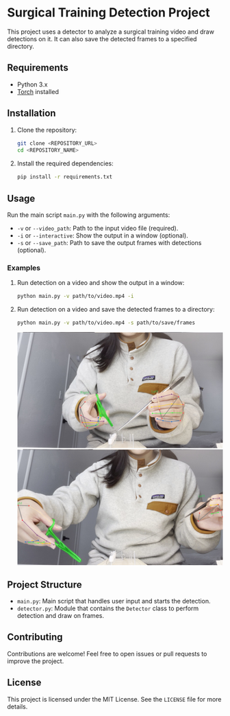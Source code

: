 # Surgical Training Detection Project

This project uses a detector to analyze a surgical training video and draw detections on it. It can also save the detected frames to a specified directory.

## Requirements

- Python 3.x
- [Torch](<[Torch](https://pytorch.org/get-started/locally/)>) installed

## Installation

1. Clone the repository:

   ```sh
   git clone <REPOSITORY_URL>
   cd <REPOSITORY_NAME>
   ```

2. Install the required dependencies:
   ```sh
   pip install -r requirements.txt
   ```

## Usage

Run the main script `main.py` with the following arguments:

- `-v` or `--video_path`: Path to the input video file (required).
- `-i` or `--interactive`: Show the output in a window (optional).
- `-s` or `--save_path`: Path to save the output frames with detections (optional).

### Examples

1. Run detection on a video and show the output in a window:

   ```sh
   python main.py -v path/to/video.mp4 -i
   ```

2. Run detection on a video and save the detected frames to a directory:

   ```sh
   python main.py -v path/to/video.mp4 -s path/to/save/frames
   ```

   <img src=".images/41735.jpg" alt="Example 1" width="500"/>
   <img src=".images/73303.jpg" alt="Example 2" width="500"/>

## Project Structure

- `main.py`: Main script that handles user input and starts the detection.
- `detector.py`: Module that contains the `Detector` class to perform detection and draw on frames.

## Contributing

Contributions are welcome! Feel free to open issues or pull requests to improve the project.

## License

This project is licensed under the MIT License. See the `LICENSE` file for more details.
